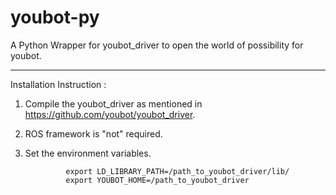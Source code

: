 youbot-py
=========

A Python Wrapper for youbot_driver to open the world of possibility for youbot.

---------------------------------------------------------------------------------

Installation Instruction :

1. Compile the youbot_driver as mentioned in https://github.com/youbot/youbot_driver.
2. ROS framework is "not" required.
3. Set the environment variables.

                export LD_LIBRARY_PATH=/path_to_youbot_driver/lib/
                export YOUBOT_HOME=/path_to_youbot_driver

